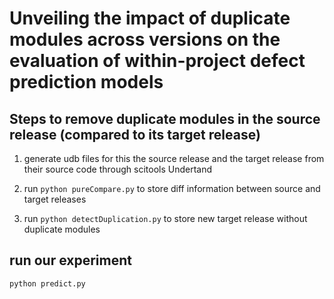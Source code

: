# Unveiling the impact of duplicate modules across versions on the evaluation of within-project defect prediction models 

## Steps to remove duplicate modules in the source release (compared to its target release)  
1. generate udb files for this the source release and the target release from their source code through scitools Undertand  

2. run `python pureCompare.py` to store diff information between source and target releases  

3. run `python detectDuplication.py` to store new target release without duplicate modules  

## run our experiment   

`python predict.py`